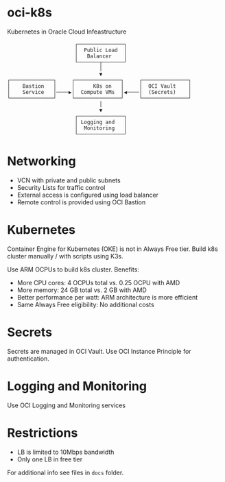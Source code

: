 # oci-k8s
Kubernetes in Oracle Cloud Infeastructure

```
                      ┌───────────────┐
                      │  Public Load  │
                      │   Balancer    │
                      └───────┬───────┘
                              │
                              ▼
┌──────────────┐     ┌───────────────┐     ┌───────────────┐
│    Bastion   │     │      K8s on   │     │  OCI Vault    │
│    Service   │────▶│  Compute VMs  │◀────│  (Secrets)    │
└──────────────┘     └───────────────┘     └───────────────┘
                              │
                              ▼
                      ┌───────────────┐
                      │ Logging and   │
                      │  Monitoring   │
                      └───────────────┘
```
# Networking
* VCN with private and public subnets
* Security Lists for traffic control
* External access is configured using load balancer
* Remote control is provided using OCI Bastion

# Kubernetes
Container Engine for Kubernetes (OKE) is not in Always Free tier. Build k8s cluster manually / with scripts using K3s.

Use ARM OCPUs to build k8s cluster. Benefits:
* More CPU cores: 4 OCPUs total vs. 0.25 OCPU with AMD
* More memory: 24 GB total vs. 2 GB with AMD
* Better performance per watt: ARM architecture is more efficient
* Same Always Free eligibility: No additional costs

# Secrets
Secrets are managed in OCI Vault. Use OCI Instance Principle for authentication.

# Logging and Monitoring
Use OCI Logging and Monitoring services

# Restrictions
* LB is limited to 10Mbps bandwidth
* Only one LB in free tier

For additional info see files in `docs` folder.